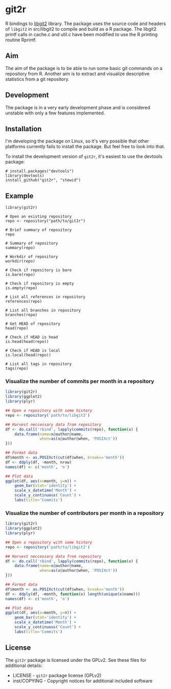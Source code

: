git2r
=====

R bindings to [libgit2](https://github.com/libgit2/libgit2) library. The package uses the source code and headers of `libgit2` in src/libgit2 to compile and build as a R package. The libgit2 printf calls in cache.c and util.c have been modified to use the R printing routine Rprintf.

Aim
---

The aim of the package is to be able to run some basic git commands on a repository from R. Another aim is to extract and visualize descriptive statistics from a git repository.

Development
-----------

The package is in a very early development phase and is considered unstable with only a few features implemented.

Installation
------------

I'm developing the package on Linux, so it's very possible that other platforms currently fails to install the package. But feel free to look into that.

To install the development version of `git2r`, it's easiest to use the devtools package:

    # install.packages("devtools")
    library(devtools)
    install_github("git2r", "stewid")

Example
-------

    library(git2r)

    # Open an existing repository
    repo <- repository("path/to/git2r")

    # Brief summary of repository
    repo

    # Summary of repository
    summary(repo)

    # Workdir of repository
    workdir(repo)

    # Check if repository is bare
    is.bare(repo)

    # Check if repository is empty
    is.empty(repo)

    # List all references in repository
    references(repo)

    # List all branches in repository
    branches(repo)

    # Get HEAD of repository
    head(repo)

    # Check if HEAD is head
    is.head(head(repo))

    # Check if HEAD is local
    is.local(head(repo))

    # List all tags in repository
    tags(repo)

### Visualize the number of commits per month in a repository

```R
library(git2r)
library(ggplot2)
library(plyr)

## Open a repository with some history
repo <- repository('path/to/libgit2')

## Harvest neccessary data from repository
df <- do.call('rbind', lapply(commits(repo), function(x) {
    data.frame(name=x@author@name,
               when=as(x@author@when, 'POSIXct'))
}))

## Format data
df$month <- as.POSIXct(cut(df$when, breaks='month'))
df <- ddply(df, ~month, nrow)
names(df) <- c('month', 'n')

## Plot data
ggplot(df, aes(x=month, y=n)) +
    geom_bar(stat='identity') +
    scale_x_datetime('Month') +
    scale_y_continuous('Count') +
    labs(title='Commits')
```

### Visualize the number of contributors per month in a repository

```R
library(git2r)
library(ggplot2)
library(plyr)

## Open a repository with some history
repo <- repository('path/to/libgit2')

## Harvest neccessary data from repository
df <- do.call('rbind', lapply(commits(repo), function(x) {
    data.frame(name=x@author@name,
               when=as(x@author@when, 'POSIXct'))
}))

## Format data
df$month <- as.POSIXct(cut(df$when, breaks='month'))
df <- ddply(df, ~month, function(x) length(unique(x$name)))
names(df) <- c('month', 'n')

## Plot data
ggplot(df, aes(x=month, y=n)) +
    geom_bar(stat='identity') +
    scale_x_datetime('Month') +
    scale_y_continuous('Count') +
    labs(title='Commits')
```

License
-------

The `git2r` package is licensed under the GPLv2. See these files for additional details:

- LICENSE      - `git2r` package license (GPLv2)
- inst/COPYING - Copyright notices for additional included software
